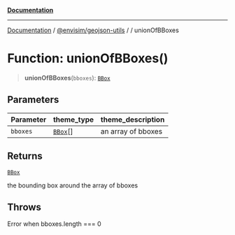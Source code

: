 [**Documentation**](../../../README.md)

---

[Documentation](../../../README.md) / [@envisim/geojson-utils](../README.md) / [](../README.md) / unionOfBBoxes

# Function: unionOfBBoxes()

> **unionOfBBoxes**(`bboxes`): [`BBox`](../geojson/type-aliases/BBox.md)

## Parameters

| Parameter | theme_type                                  | theme_description  |
| --------- | ------------------------------------------- | ------------------ |
| `bboxes`  | [`BBox`](../geojson/type-aliases/BBox.md)[] | an array of bboxes |

## Returns

[`BBox`](../geojson/type-aliases/BBox.md)

the bounding box around the array of bboxes

## Throws

Error when bboxes.length === 0
